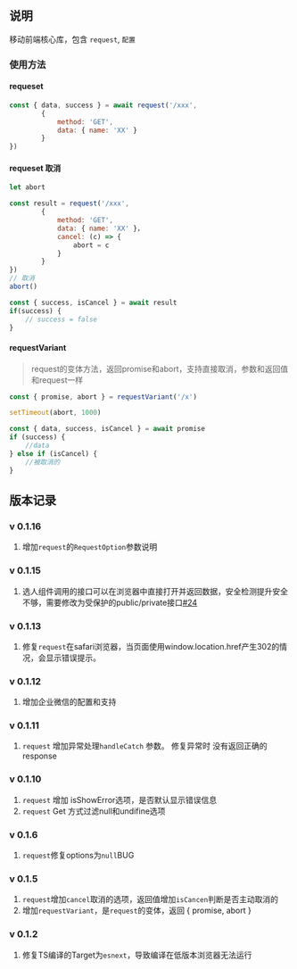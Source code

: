 ## 说明
移动前端核心库，包含 `request`, `配置`

### 使用方法
#### requeset 
```js
const { data, success } = await request('/xxx',
        {
            method: 'GET',
            data: { name: 'XX' }
        }
})
```

#### requeset 取消
```js
let abort

const result = request('/xxx',
        {
            method: 'GET',
            data: { name: 'XX' }，
            cancel: (c) => {
                abort = c
            }
        }
})
// 取消
abort()

const { success, isCancel } = await result
if(success) {
    // success = false
}


```

#### requestVariant 
> request的变体方法，返回promise和abort，支持直接取消，参数和返回值和request一样

```js
const { promise, abort } = requestVariant('/x')

setTimeout(abort, 1000)

const { data, success, isCancel } = await promise
if (success) {
    //data
} else if (isCancel) {
    //被取消的
}
```
## 版本记录
### v 0.1.16 
1. 增加`request`的`RequestOption`参数说明

### v 0.1.15
1. 选人组件调用的接口可以在浏览器中直接打开并返回数据，安全检测提升安全不够，需要修改为受保护的public/private接口[#24](https://github.com/xakoy/belvoly-vue-aioa/issues/24)

### v 0.1.13
1. 修复`request`在safari浏览器，当页面使用window.location.href产生302的情况，会显示错误提示。
### v 0.1.12
1. 增加企业微信的配置和支持

### v 0.1.11
1. `request` 增加异常处理`handleCatch` 参数。 修复异常时 没有返回正确的response

### v 0.1.10
1. `request` 增加 isShowError选项，是否默认显示错误信息
2. `request` Get 方式过滤null和undifine选项

### v 0.1.6
1. `request`修复options为`null`BUG

### v 0.1.5
1. `request`增加`cancel`取消的选项，返回值增加`isCancen`判断是否主动取消的
2. 增加`requestVariant`，是`request`的变体，返回 { promise, abort }

### v 0.1.2
1. 修复TS编译的Target为`esnext`，导致编译在低版本浏览器无法运行